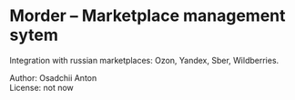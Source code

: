 <h1>Morder – Marketplace management sytem</h1>

Integration with russian marketplaces: Ozon, Yandex, Sber, Wildberries. 

Author: Osadchii Anton
</br>
License: not now 